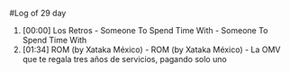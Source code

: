 #Log of 29 day

1. [00:00] Los Retros - Someone To Spend Time With - Someone To Spend Time With
1. [01:34] ROM (by Xataka México) - ROM (by Xataka México) - La OMV que te regala tres años de servicios, pagando solo uno
